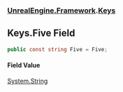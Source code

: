 ### [UnrealEngine.Framework](./UnrealEngine-Framework.md 'UnrealEngine.Framework').[Keys](./Keys.md 'UnrealEngine.Framework.Keys')
## Keys.Five Field
  
```csharp
public const string Five = Five;
```
#### Field Value
[System.String](https://docs.microsoft.com/en-us/dotnet/api/System.String 'System.String')  
